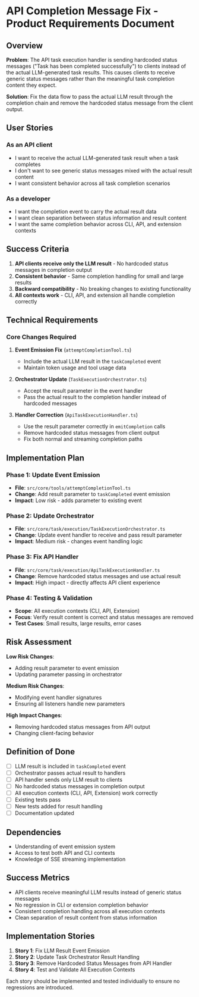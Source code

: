 # API Completion Message Fix - Product Requirements Document

## Overview

**Problem**: The API task execution handler is sending hardcoded status messages ("Task has been completed successfully") to clients instead of the actual LLM-generated task results. This causes clients to receive generic status messages rather than the meaningful task completion content they expect.

**Solution**: Fix the data flow to pass the actual LLM result through the completion chain and remove the hardcoded status message from the client output.

## User Stories

### As an API client

- I want to receive the actual LLM-generated task result when a task completes
- I don't want to see generic status messages mixed with the actual result content
- I want consistent behavior across all task completion scenarios

### As a developer

- I want the completion event to carry the actual result data
- I want clean separation between status information and result content
- I want the same completion behavior across CLI, API, and extension contexts

## Success Criteria

1. **API clients receive only the LLM result** - No hardcoded status messages in completion output
2. **Consistent behavior** - Same completion handling for small and large results
3. **Backward compatibility** - No breaking changes to existing functionality
4. **All contexts work** - CLI, API, and extension all handle completion correctly

## Technical Requirements

### Core Changes Required

1. **Event Emission Fix** (`attemptCompletionTool.ts`)

    - Include the actual LLM result in the `taskCompleted` event
    - Maintain token usage and tool usage data

2. **Orchestrator Update** (`TaskExecutionOrchestrator.ts`)

    - Accept the result parameter in the event handler
    - Pass the actual result to the completion handler instead of hardcoded messages

3. **Handler Correction** (`ApiTaskExecutionHandler.ts`)
    - Use the result parameter correctly in `emitCompletion` calls
    - Remove hardcoded status messages from client output
    - Fix both normal and streaming completion paths

## Implementation Plan

### Phase 1: Update Event Emission

- **File**: `src/core/tools/attemptCompletionTool.ts`
- **Change**: Add result parameter to `taskCompleted` event emission
- **Impact**: Low risk - adds parameter to existing event

### Phase 2: Update Orchestrator

- **File**: `src/core/task/execution/TaskExecutionOrchestrator.ts`
- **Change**: Update event handler to receive and pass result parameter
- **Impact**: Medium risk - changes event handling logic

### Phase 3: Fix API Handler

- **File**: `src/core/task/execution/ApiTaskExecutionHandler.ts`
- **Change**: Remove hardcoded status messages and use actual result
- **Impact**: High impact - directly affects API client experience

### Phase 4: Testing & Validation

- **Scope**: All execution contexts (CLI, API, Extension)
- **Focus**: Verify result content is correct and status messages are removed
- **Test Cases**: Small results, large results, error cases

## Risk Assessment

**Low Risk Changes**:

- Adding result parameter to event emission
- Updating parameter passing in orchestrator

**Medium Risk Changes**:

- Modifying event handler signatures
- Ensuring all listeners handle new parameters

**High Impact Changes**:

- Removing hardcoded status messages from API output
- Changing client-facing behavior

## Definition of Done

- [ ] LLM result is included in `taskCompleted` event
- [ ] Orchestrator passes actual result to handlers
- [ ] API handler sends only LLM result to clients
- [ ] No hardcoded status messages in completion output
- [ ] All execution contexts (CLI, API, Extension) work correctly
- [ ] Existing tests pass
- [ ] New tests added for result handling
- [ ] Documentation updated

## Dependencies

- Understanding of event emission system
- Access to test both API and CLI contexts
- Knowledge of SSE streaming implementation

## Success Metrics

- API clients receive meaningful LLM results instead of generic status messages
- No regression in CLI or extension completion behavior
- Consistent completion handling across all execution contexts
- Clean separation of result content from status information

## Implementation Stories

1. **Story 1**: Fix LLM Result Event Emission
2. **Story 2**: Update Task Orchestrator Result Handling
3. **Story 3**: Remove Hardcoded Status Messages from API Handler
4. **Story 4**: Test and Validate All Execution Contexts

Each story should be implemented and tested individually to ensure no regressions are introduced.
